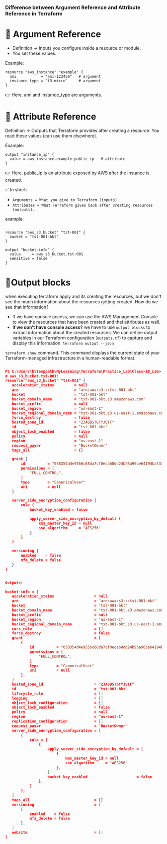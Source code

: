 ### Difference between Argument Reference and Attribute Reference in Terraform


# 🔹 Argument Reference

- Definition → Inputs you configure inside a resource or module.
- You set these values.

Example:
```hcl
resource "aws_instance" "example" {
  ami           = "ami-123456"   # argument
  instance_type = "t3.micro"     # argument
}
```
👉 Here, ami and instance_type are arguments.


# 🔹 Attribute Reference

Definition → Outputs that Terraform provides after creating a resource.
You read these values (can use them elsewhere).

Example:
```hcl
output "instance_ip" {
  value = aws_instance.example.public_ip   # attribute
}
```
👉 Here, public_ip is an attribute exposed by AWS after the instance is created.

✅ In short:

- ```Arguments = What you give to Terraform (inputs).```
- ```Attributes = What Terraform gives back after creating resources (outputs).```

example:
```hcl

resource "aws_s3_bucket" "tst-001" {
  bucket = "tst-001-bkt"
}

output "bucket-info" {
  value     = aws_s3_bucket.tst-001
  sensitive = false
}
```

# 🔹Output blocks
when executing terraform apply and its creating the resources, but we don't see the much information about the resources getting created. How do we see that information?
- If we have console access, we can use the AWS Management Console to view the resources that have been created and thei attributes as well.
- **If we don't have console access?**
  we have to use ```output blocks``` to extract information about the created resources.
  We can define output variables in our Terraform configuration (```outputs.tf```) to capture and display this information.
  ```terraform output --json```

```terraform show``` command. This command displays the current state of your Terraform-managed infrastructure in a human-readable format.
 
 ```json

PS C:\Users\k\temppath\MyLearning\Terraform\Practice_Lab\Class-18_Lab> terraform show
# aws_s3_bucket.tst-001:
resource "aws_s3_bucket" "tst-001" {
    acceleration_status         = null
    arn                         = "arn:aws:s3:::tst-001-bkt"
    bucket                      = "tst-001-bkt"
    bucket_domain_name          = "tst-001-bkt.s3.amazonaws.com"
    bucket_prefix               = null
    bucket_region               = "us-east-1"
    bucket_regional_domain_name = "tst-001-bkt.s3.us-east-1.amazonaws.com"
    force_destroy               = false
    hosted_zone_id              = "Z3AQBSTGFYJSTF"
    id                          = "tst-001-bkt"
    object_lock_enabled         = false
    policy                      = null
    region                      = "us-east-1"
    request_payer               = "BucketOwner"
    tags_all                    = {}

    grant {
        id          = "058354d4e9556c68da7cf0eca68dd24b95a96ce64194baf3350048cbe14605e3"
        permissions = [
            "FULL_CONTROL",
        ]
        type        = "CanonicalUser"
        uri         = null
    }

    server_side_encryption_configuration {
        rule {
            bucket_key_enabled = false

            apply_server_side_encryption_by_default {
                kms_master_key_id = null
                sse_algorithm     = "AES256"
            }
        }
    }

    versioning {
        enabled    = false
        mfa_delete = false
    }
}


Outputs:

bucket-info = {
    acceleration_status                  = null
    arn                                  = "arn:aws:s3:::tst-001-bkt"
    bucket                               = "tst-001-bkt"
    bucket_domain_name                   = "tst-001-bkt.s3.amazonaws.com"
    bucket_prefix                        = null
    bucket_region                        = "us-east-1"
    bucket_regional_domain_name          = "tst-001-bkt.s3.us-east-1.amazonaws.com"
    cors_rule                            = []
    force_destroy                        = false
    grant                                = [
        {
            id          = "058354d4e9556c68da7cf0eca68dd24b95a96ce64194baf3350048cbe14605e3"
            permissions = [
                "FULL_CONTROL",
            ]
            type        = "CanonicalUser"
            uri         = null
        },
    ]
    hosted_zone_id                       = "Z3AQBSTGFYJSTF"
    id                                   = "tst-001-bkt"
    lifecycle_rule                       = []
    logging                              = []
    object_lock_configuration            = []
    object_lock_enabled                  = false
    policy                               = null
    region                               = "us-east-1"
    replication_configuration            = []
    request_payer                        = "BucketOwner"
    server_side_encryption_configuration = [
        {
            rule = [
                {
                    apply_server_side_encryption_by_default = [
                        {
                            kms_master_key_id = null
                            sse_algorithm     = "AES256"
                        },
                    ]
                    bucket_key_enabled                      = false
                },
            ]
        },
    ]
    tags_all                             = {}
    versioning                           = [
        {
            enabled    = false
            mfa_delete = false
        },
    ]
    website                              = []
}

